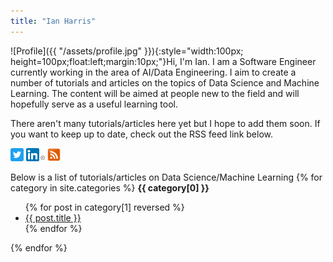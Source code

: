 ```yaml
---
title: "Ian Harris"
---
```


![Profile]({{ "/assets/profile.jpg" }}){:style="width:100px; height=100px;float:left;margin:10px;"}Hi, I'm Ian. I am a Software Engineer currently working in the area of AI/Data Engineering. I aim to create a number of tutorials and articles on the topics of Data Science and Machine Learning. The content will be aimed at people new to the field and will hopefully serve as a useful learning tool.

There aren't many tutorials/articles here yet but I hope to add them soon. If you want to keep up to date, check out the RSS feed link below.

<div style="clear: both;"></div>
<a href="https://twitter.com/_ianharris?ref_src=twsrc%5Etfw"><img src="/assets/twitter.png" width="21" height="21"/></a>
<a href="https://www.linkedin.com/in/ian-harris-a9954652"><img src="/assets/linkedin.png" width="30" height="21"/><a/>
<a href="https://www.iharris.net/feed.xml"><img src="/assets/rss.png" width="21" height="21"/><a/>

Below is a list of tutorials/articles on Data Science/Machine Learning
{% for category in site.categories %}
**{{ category[0] }}**
<ul>{% for post in category[1] reversed %}
        <li>
            <a href="{{ post.url }}">
                {{ post.title }}
            </a>
        </li>
    {% endfor %}
</ul>

{% endfor %}

